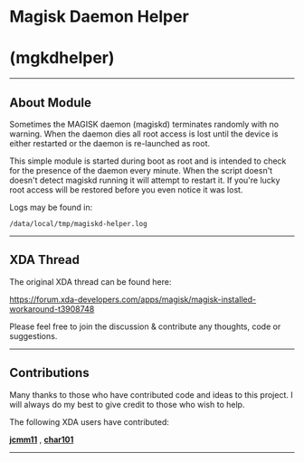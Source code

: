 # Magisk Daemon Helper 
# (mgkdhelper)

---
## About Module

Sometimes the MAGISK daemon (magiskd) terminates randomly with no warning. When the daemon dies all root access is lost until the device is either restarted or the daemon is re-launched as root. 

This simple module is started during boot as root and is intended to check for the presence of the daemon every minute. When the script doesn't doesn't detect magiskd running it will attempt to restart it. If you're lucky root access will be restored before you even notice it was lost. 

Logs may be found in:

`/data/local/tmp/magiskd-helper.log`

---
## XDA Thread

The original XDA thread can be found here:

https://forum.xda-developers.com/apps/magisk/magisk-installed-workaround-t3908748

Please feel free to join the discussion & contribute any thoughts, code or suggestions. 

---
## Contributions

Many thanks to those who have contributed code and ideas to this project. I will always do my best to give credit to those who wish to help. 

The following XDA users have contributed:

[**jcmm11**](https://forum.xda-developers.com/showpost.php?p=79645953&postcount=14) , [**char101**](https://forum.xda-developers.com/showpost.php?p=79569636&postcount=4)

----
